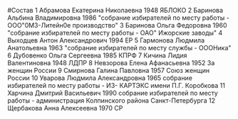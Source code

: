 #Состав
1 Абрамова Екатерина Николаевна 1948 ЯБЛОКО
2 Баринова Альбина Владимировна 1986 \"собрание избирателей по месту работы - ООО\"0МЗ-Литейн0е производство\"
3 Баринова Ольга Федоровна 1960 \"собрание избирателей по месту работы - ОАО\" Ижорские заводы\"
4 Выходцев Антон Александрович 1994 ЕР
5 Гармонова Людмила Анатольевна 1963 \"собрание избирателей по месту службы - ОООНика\"
6 Дубовенко Ольга Сергеевна 1985 КПРФ
7 Кичина Лидия Валентиновна 1948 ЛДПР
8 Невзорова Елена Афанасьевна 1952 За женщин России
9 Смирнова Галина Павловна 1957 Союз женщин России
10 Уварова Людмила Александровна 1965 собрание избирателей по месту работы - ИЗ- КАРТЭКС имени П.Г. Коробкова
11 Харчина Дмитрий Васильевич 1990 собрание избирателей по месту работы - администрация Колпинского района Санкт-Петербурга
12 Щербакова Анна Алексеевна 1970 СР
